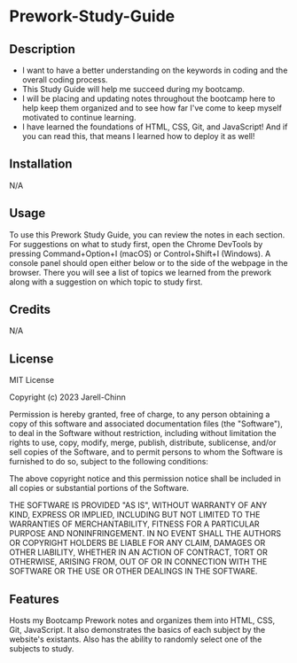 # Prework-Study-Guide

## Description

- I want to have a better understanding on the keywords in coding and the overall coding process.
- This Study Guide will help me succeed during my bootcamp.
- I will be placing and updating notes throughout the bootcamp here to help keep them organized and to see how far I've come to keep myself motivated to continue learning.
- I have learned the foundations of HTML, CSS, Git, and JavaScript! And if you can read this, that means I learned how to deploy it as well!


## Installation

N/A

## Usage

To use this Prework Study Guide, you can review the notes in each section. For suggestions on what to study first, open the Chrome DevTools by pressing Command+Option+I (macOS) or Control+Shift+I (Windows). A console panel should open either below or to the side of the webpage in the browser. There you will see a list of topics we learned from the prework along with a suggestion on which topic to study first.

## Credits

N/A

## License

MIT License

Copyright (c) 2023 Jarell-Chinn

Permission is hereby granted, free of charge, to any person obtaining a copy
of this software and associated documentation files (the "Software"), to deal
in the Software without restriction, including without limitation the rights
to use, copy, modify, merge, publish, distribute, sublicense, and/or sell
copies of the Software, and to permit persons to whom the Software is
furnished to do so, subject to the following conditions:

The above copyright notice and this permission notice shall be included in all
copies or substantial portions of the Software.

THE SOFTWARE IS PROVIDED "AS IS", WITHOUT WARRANTY OF ANY KIND, EXPRESS OR
IMPLIED, INCLUDING BUT NOT LIMITED TO THE WARRANTIES OF MERCHANTABILITY,
FITNESS FOR A PARTICULAR PURPOSE AND NONINFRINGEMENT. IN NO EVENT SHALL THE
AUTHORS OR COPYRIGHT HOLDERS BE LIABLE FOR ANY CLAIM, DAMAGES OR OTHER
LIABILITY, WHETHER IN AN ACTION OF CONTRACT, TORT OR OTHERWISE, ARISING FROM,
OUT OF OR IN CONNECTION WITH THE SOFTWARE OR THE USE OR OTHER DEALINGS IN THE
SOFTWARE.

## Features

Hosts my Bootcamp Prework notes and organizes them into HTML, CSS, Git, JavaScript.
It also demonstrates the basics of each subject by the website's existants.
Also has the ability to randomly select one of the subjects to study.

